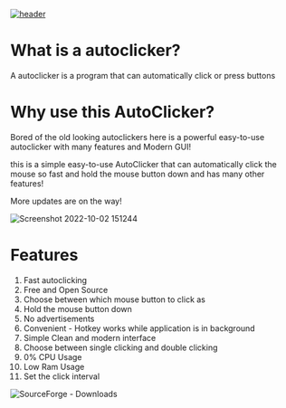 [![header](https://capsule-render.vercel.app/api?type=cylinder&color=timeGradient&section=header&text=AutoClicker&fontSize=90&animation=fadeIn)](https://github.com/zSynctic/AutoClicker)

# What is a autoclicker?
A autoclicker is a program that can automatically click or press buttons

# Why use this AutoClicker?
Bored of the old looking autoclickers here is a powerful easy-to-use autoclicker with many features and Modern GUI! <br />

this is a simple easy-to-use AutoClicker that can automatically click the mouse so fast and hold the mouse button down and has many other features! <br />

More updates are on the way!

![Screenshot 2022-10-02 151244](https://user-images.githubusercontent.com/71632495/193451078-de5316e6-e7de-4897-9423-a114ffec36e3.png)

# Features

1. Fast autoclicking
2. Free and Open Source <br />
3. Choose between which mouse button to click as <br />
4. Hold the mouse button down <br />
5. No advertisements <br />
6. Convenient - Hotkey works while application is in background <br />
7. Simple Clean and modern interface <br />
8. Choose between single clicking and double clicking <br />
9. 0% CPU Usage <br />
10. Low Ram Usage <br />
11. Set the click interval

![SourceForge - Downloads](https://img.shields.io/sourceforge/dt/autoClickersync)

